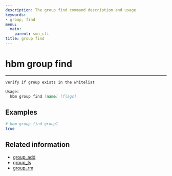 ```yaml
---
description: The group find command description and usage
keywords:
- group, find
menu:
  main:
    parent: smn_cli
title: group find
---
```


# hbm group find
***

```markdown
Verify if group exists in the whitelist

Usage:
  hbm group find [name] [flags]
```

## Examples

```bash
# hbm group find group1
true
```

## Related information

* [group_add](group_add.md)
* [group_ls](group_ls.md)
* [group_rm](group_rm.md)
